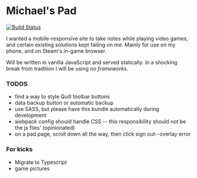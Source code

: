 # Michael's Pad

[![Build Status](https://travis-ci.com/michaelyfan/michael-pad.svg?branch=master)](https://travis-ci.com/michaelyfan/michael-pad)

I wanted a mobile-responsive site to take notes while playing video games, and certain existing solutions kept failing on me. Mainly for use on my phone, and on Steam's in-game browser.

Will be written in vanilla JavaScript and served statically. In a shocking break from tradition I will be using _no frameworks_.

### TODOS
* find a way to style Quill toolbar buttons
* data backup button or automatic backup
* use SASS, but please have this bundle automatically during development
* webpack config should handle CSS -- this responsibility should not be the js files' (opinionated)
* on a pad page, scroll down all the way, then click sign out--overlay error

### For kicks
* Migrate to Typescript
* game pictures
